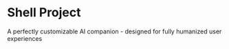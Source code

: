# Shell Project
A perfectly customizable AI companion - designed for fully humanized user experiences
